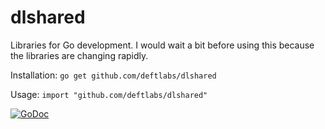 dlshared
===========

Libraries for Go development. I would wait a bit before using this because the libraries are changing rapidly.

Installation: `go get github.com/deftlabs/dlshared`

Usage: `import "github.com/deftlabs/dlshared"`

[![GoDoc](http://godoc.org/github.com/deftlabs/dlshared?status.png)](http://godoc.org/github.com/deftlabs/dlshared)

